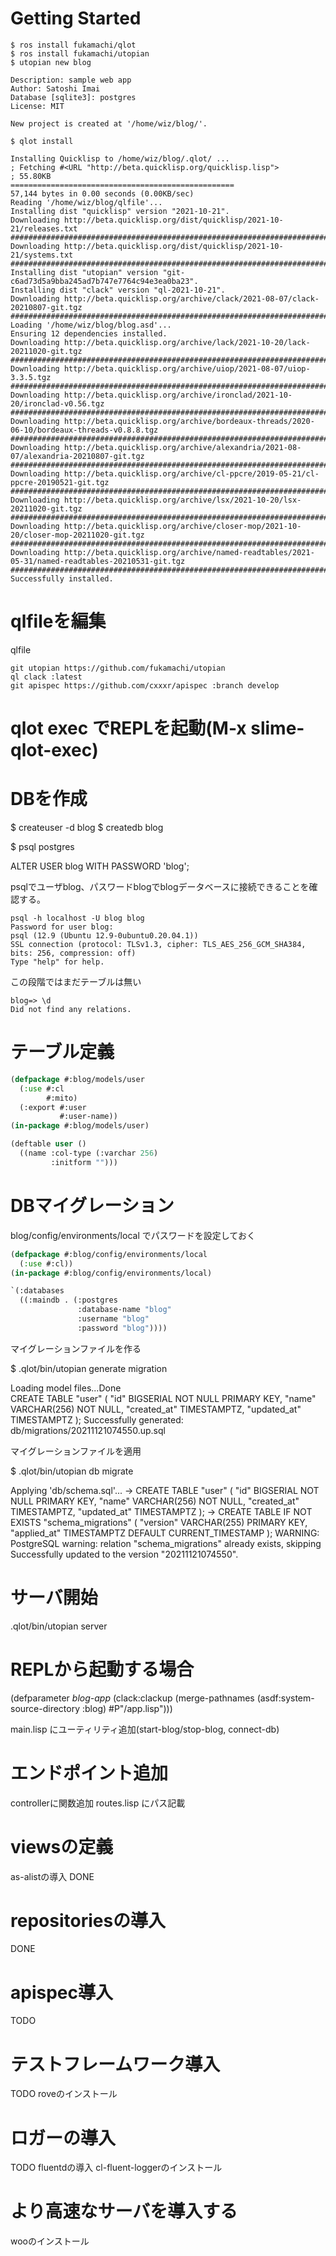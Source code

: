 

# Getting Started

```
$ ros install fukamachi/qlot
$ ros install fukamachi/utopian
$ utopian new blog

Description: sample web app
Author: Satoshi Imai
Database [sqlite3]: postgres
License: MIT

New project is created at '/home/wiz/blog/'.

$ qlot install

Installing Quicklisp to /home/wiz/blog/.qlot/ ...
; Fetching #<URL "http://beta.quicklisp.org/quicklisp.lisp">
; 55.80KB
==================================================
57,144 bytes in 0.00 seconds (0.00KB/sec)
Reading '/home/wiz/blog/qlfile'...
Installing dist "quicklisp" version "2021-10-21".
Downloading http://beta.quicklisp.org/dist/quicklisp/2021-10-21/releases.txt
##########################################################################
Downloading http://beta.quicklisp.org/dist/quicklisp/2021-10-21/systems.txt
##########################################################################
Installing dist "utopian" version "git-c6ad73d5a9bba245ad7b747e7764c94e3ea0ba23".
Installing dist "clack" version "ql-2021-10-21".
Downloading http://beta.quicklisp.org/archive/clack/2021-08-07/clack-20210807-git.tgz
##########################################################################
Loading '/home/wiz/blog/blog.asd'...
Ensuring 12 dependencies installed.
Downloading http://beta.quicklisp.org/archive/lack/2021-10-20/lack-20211020-git.tgz
##########################################################################
Downloading http://beta.quicklisp.org/archive/uiop/2021-08-07/uiop-3.3.5.tgz
##########################################################################
Downloading http://beta.quicklisp.org/archive/ironclad/2021-10-20/ironclad-v0.56.tgz
##########################################################################
Downloading http://beta.quicklisp.org/archive/bordeaux-threads/2020-06-10/bordeaux-threads-v0.8.8.tgz
##########################################################################
Downloading http://beta.quicklisp.org/archive/alexandria/2021-08-07/alexandria-20210807-git.tgz
##########################################################################
Downloading http://beta.quicklisp.org/archive/cl-ppcre/2019-05-21/cl-ppcre-20190521-git.tgz
##########################################################################
Downloading http://beta.quicklisp.org/archive/lsx/2021-10-20/lsx-20211020-git.tgz
##########################################################################
Downloading http://beta.quicklisp.org/archive/closer-mop/2021-10-20/closer-mop-20211020-git.tgz
##########################################################################
Downloading http://beta.quicklisp.org/archive/named-readtables/2021-05-31/named-readtables-20210531-git.tgz
##########################################################################
Successfully installed.
```

# qlfileを編集

qlfile
```
git utopian https://github.com/fukamachi/utopian
ql clack :latest
git apispec https://github.com/cxxxr/apispec :branch develop
```

# qlot exec でREPLを起動(M-x slime-qlot-exec)

# DBを作成

$ createuser -d blog
$ createdb blog

$ psql postgres

ALTER USER blog WITH PASSWORD 'blog';

psqlでユーザblog、パスワードblogでblogデータベースに接続できることを確認する。

```
psql -h localhost -U blog blog
Password for user blog: 
psql (12.9 (Ubuntu 12.9-0ubuntu0.20.04.1))
SSL connection (protocol: TLSv1.3, cipher: TLS_AES_256_GCM_SHA384, bits: 256, compression: off)
Type "help" for help.
```

この段階ではまだテーブルは無い

```
blog=> \d
Did not find any relations.
```

# テーブル定義

```lisp
(defpackage #:blog/models/user
  (:use #:cl
        #:mito)
  (:export #:user
           #:user-name))
(in-package #:blog/models/user)

(deftable user ()
  ((name :col-type (:varchar 256)
         :initform "")))
```

# DBマイグレーション

blog/config/environments/local でパスワードを設定しておく

```lisp
(defpackage #:blog/config/environments/local
  (:use #:cl))
(in-package #:blog/config/environments/local)

`(:databases
  ((:maindb . (:postgres
               :database-name "blog"
               :username "blog"
               :password "blog"))))
```

マイグレーションファイルを作る

$ .qlot/bin/utopian generate migration

Loading model files...Done    
CREATE TABLE "user" (
    "id" BIGSERIAL NOT NULL PRIMARY KEY,
    "name" VARCHAR(256) NOT NULL,
    "created_at" TIMESTAMPTZ,
    "updated_at" TIMESTAMPTZ
);
Successfully generated: db/migrations/20211121074550.up.sql

マイグレーションファイルを適用

$ .qlot/bin/utopian db migrate

Applying 'db/schema.sql'...
-> CREATE TABLE "user" (
    "id" BIGSERIAL NOT NULL PRIMARY KEY,
    "name" VARCHAR(256) NOT NULL,
    "created_at" TIMESTAMPTZ,
    "updated_at" TIMESTAMPTZ
);
-> CREATE TABLE IF NOT EXISTS "schema_migrations" (
    "version" VARCHAR(255) PRIMARY KEY,
    "applied_at" TIMESTAMPTZ DEFAULT CURRENT_TIMESTAMP
);
WARNING:
   PostgreSQL warning: relation "schema_migrations" already exists, skipping
Successfully updated to the version "20211121074550".

# サーバ開始
.qlot/bin/utopian server

# REPLから起動する場合
(defparameter *blog-app* (clack:clackup (merge-pathnames (asdf:system-source-directory :blog) #P"/app.lisp")))

main.lisp にユーティリティ追加(start-blog/stop-blog, connect-db)

# エンドポイント追加
controllerに関数追加
routes.lisp にパス記載

# viewsの定義
as-alistの導入
DONE

# repositoriesの導入
DONE

# apispec導入
TODO

# テストフレームワーク導入
TODO
roveのインストール

# ロガーの導入
TODO
fluentdの導入
cl-fluent-loggerのインストール

# より高速なサーバを導入する
wooのインストール
